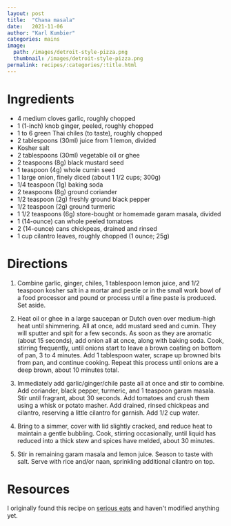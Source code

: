 ```yaml
---
layout: post
title:  "Chana masala"
date:   2021-11-06
author: "Karl Kumbier"
categories: mains
image:
  path: /images/detroit-style-pizza.png
  thumbnail: /images/detroit-style-pizza.png
permalink: recipes/:categories/:title.html
---
```


# Ingredients

* 4 medium cloves garlic, roughly chopped
* 1 (1-inch) knob ginger, peeled, roughly chopped
* 1 to 6 green Thai chiles (to taste), roughly chopped
* 2 tablespoons (30ml) juice from 1 lemon, divided
* Kosher salt
* 2 tablespoons (30ml) vegetable oil or ghee
* 2 teaspoons (8g) black mustard seed
* 1 teaspoon (4g) whole cumin seed
* 1 large onion, finely diced (about 1 1/2 cups; 300g)
* 1/4 teaspoon (1g) baking soda
* 2 teaspoons (8g) ground coriander
* 1/2 teaspoon (2g) freshly ground black pepper
* 1/2 teaspoon (2g) ground turmeric
* 1 1/2 teaspoons (6g) store-bought or homemade garam masala, divided
* 1 (14-ounce) can whole peeled tomatoes
* 2 (14-ounce) cans chickpeas, drained and rinsed
* 1 cup cilantro leaves, roughly chopped (1 ounce; 25g)

# Directions

1. Combine garlic, ginger, chiles, 1 tablespoon lemon juice, and 1/2 teaspoon
   kosher salt in a mortar and pestle or in the small work bowl of a food
processor and pound or process until a fine paste is produced. Set aside.

2. Heat oil or ghee in a large saucepan or Dutch oven over medium-high heat
   until shimmering. All at once, add mustard seed and cumin. They will sputter
and spit for a few seconds. As soon as they are aromatic (about 15 seconds), add
onion all at once, along with baking soda. Cook, stirring frequently, until
onions start to leave a brown coating on bottom of pan, 3 to 4 minutes. Add 1
tablespoon water, scrape up browned bits from pan, and continue cooking. Repeat
this process until onions are a deep brown, about 10 minutes total.

3. Immediately add garlic/ginger/chile paste all at once and stir to combine.
   Add coriander, black pepper, turmeric, and 1 teaspoon garam masala. Stir
until fragrant, about 30 seconds. Add tomatoes and crush them using a whisk or
potato masher. Add drained, rinsed chickpeas and cilantro, reserving a little
cilantro for garnish. Add 1/2 cup water.

4. Bring to a simmer, cover with lid slightly cracked, and reduce heat to
   maintain a gentle bubbling. Cook, stirring occasionally, until liquid has
reduced into a thick stew and spices have melded, about 30 minutes.

5. Stir in remaining garam masala and lemon juice. Season to taste with salt.
   Serve with rice and/or naan, sprinkling additional cilantro on top.

# Resources

I originally found this recipe on [serious
eats](https://www.seriouseats.com/channa-masala-recipe) and haven't modified
anything yet.
